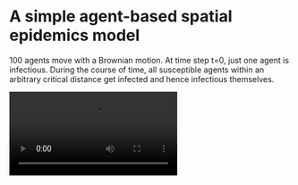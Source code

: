 # A simple agent-based spatial epidemics model

100 agents move with a Brownian motion.
At time step t=0, just one agent is infectious. 
During the course of time, all susceptible agents within an arbitrary critical distance get infected and hence infectious themselves.


![Visualisation](https://raw.githubusercontent.com/Staphylosaurus/simple-agent-based-spatial-epidemics-model/master/outbreak.mp4)
